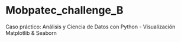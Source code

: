 # Mobpatec_challenge_B
Caso práctico: Análisis y Ciencia de Datos con Python - Visualización Matplotlib &amp; Seaborn
